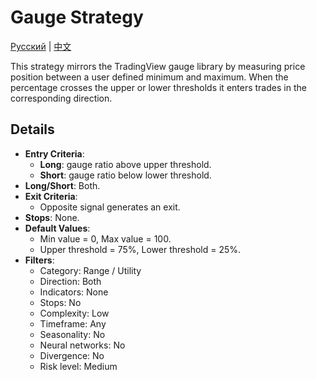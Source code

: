 # Gauge Strategy
[Русский](README_ru.md) | [中文](README_cn.md)

This strategy mirrors the TradingView gauge library by measuring price position
between a user defined minimum and maximum. When the percentage crosses the
upper or lower thresholds it enters trades in the corresponding direction.

## Details

- **Entry Criteria**:
  - **Long**: gauge ratio above upper threshold.
  - **Short**: gauge ratio below lower threshold.
- **Long/Short**: Both.
- **Exit Criteria**:
  - Opposite signal generates an exit.
- **Stops**: None.
- **Default Values**:
  - Min value = 0, Max value = 100.
  - Upper threshold = 75%, Lower threshold = 25%.
- **Filters**:
  - Category: Range / Utility
  - Direction: Both
  - Indicators: None
  - Stops: No
  - Complexity: Low
  - Timeframe: Any
  - Seasonality: No
  - Neural networks: No
  - Divergence: No
  - Risk level: Medium
